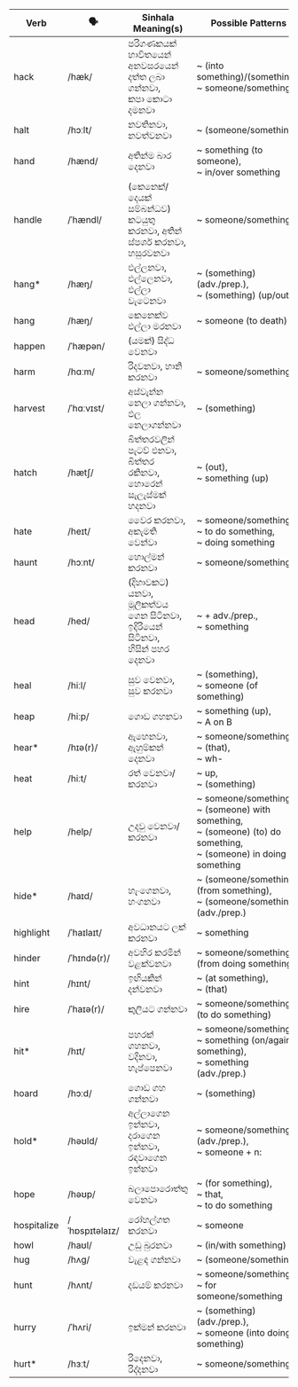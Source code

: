 | Verb        | 🗣️              | Sinhala Meaning(s)                                      | Possible Patterns                                                           |
| ----------- | -------------- | ------------------------------------------------------- | --------------------------------------------------------------------------- |
| hack        | /hæk/          | පරිගණකයක් භාවිතයෙන් අනවසරයෙන් දත්ත ලබා ගන්නවා,<br>කපා කොටා දමනවා        | ~ (into something)/(something),<br>~ someone/something                                             |
| halt        | /hɔːlt/        | නවතිනවා, නවත්වනවා                                           | ~ (someone/something)                                                                  |
| hand        | /hænd/         | අතින්ම බාර දෙනවා                                             | ~ something (to someone),<br>~ in/over something                                             |
| handle      | /ˈhændl/       | (කෙනෙක්/දෙයක් සම්බන්ධව) කටයුතු කරනවා, අතින් ස්පර්ශ කරනවා, හසුරවනවා       | ~ someone/something                                                                    |
| hang\*      | /hæŋ/          | එල්ලනවා, එල්ලෙනවා, එල්ලා වැටෙනවා                                  | ~ (something)(adv./prep.),<br>~ (something) (up/out)                                    |
| hang        | /hæŋ/          | කෙනෙක්ව එල්ලා මරනවා                                           | ~ someone (to death)                                                             |
| happen      | /ˈhæpən/       | (යමක්) සිද්ධ වෙනවා                                           |                                                                             |
| harm        | /hɑːm/         | රිදවනවා, හානි කරනවා                                          | ~ someone/something                                                                    |
| harvest     | /ˈhɑːvɪst/     | අස්වැන්න නෙලා ගන්නවා, ඵල නෙලාගන්නවා                                | ~ (something)                                                                     |
| hatch       | /hætʃ/         | බිත්තරවලින් පැටව් එනවා, බිත්තර රකිනවා, හොරෙන් සැලැස්මක් හදනවා              | ~ (out),<br>~ something (up)                                                         |
| hate        | /heɪt/         | වෛර කරනවා,<br>අකැමති වෙන්වා                                    | ~ someone/something,<br>~ to do something,<br>~ doing something                                          |
| haunt       | /hɔːnt/        | හොල්මන් කරනවා                                               | ~ someone/something                                                                    |
| head        | /hed/          | (දිහාවකට) යනවා, මූලිකත්වය ගෙන සිටිනවා, ඉදිරියෙන් සිටිනවා,<br>හිසින් පහර දෙනවා | ~ + adv./prep.,<br>~ something                                                    |
| heal        | /hiːl/         | සුව වෙනවා,<br>සුව කරනවා                                      | ~ (something),<br>~ someone (of something)                                                   |
| heap        | /hiːp/         | ගොඩ ගහනවා                                                 | ~ something (up),<br>~ A on B                                                        |
| hear\*      | /hɪə(r)/       | ඇහෙනවා,<br>ඇහුම්කන් දෙනවා                                      | ~ someone/something,<br>~ (that),<br>~ wh-                                                |
| heat        | /hiːt/         | රත් වෙනවා/කරනවා                                             | ~ up,<br>~ (something)                                                               |
| help        | /help/         | උදවු වෙනවා/කරනවා                                            | ~ someone/something,<br>~ (someone) with something,<br>~ (someone) (to) do something,<br>~ (someone) in doing something |
| hide\*      | /haɪd/         | හැංගෙනවා,<br>හංගනවා                                           | ~ (someone/something) (from something),<br>~ (someone/something) (adv./prep.)                              |
| highlight   | /ˈhaɪlaɪt/     | අවධානයට ලක් කරනවා                                          | ~ something                                                                       |
| hinder      | /ˈhɪndə(r)/    | අවහිර කරමින් වළක්වනවා                                        | ~ someone/something (from doing something)                                                   |
| hint        | /hɪnt/         | ඉඟියකින් දන්වනවා                                             | ~ (at something),<br>~ (that)                                                        |
| hire        | /ˈhaɪə(r)/     | කුලියට ගන්නවා                                               | ~ someone/something (to do something)                                                        |
| hit\*       | /hɪt/          | පහරක් ගහනවා,<br>වදිනවා, හැප්පෙනවා                               | ~ someone/something,<br>~ something (on/against something),<br>~ something (adv./prep.)                     |
| hoard       | /hɔːd/         | ගොඩ ගහ ගන්නවා                                              | ~ (something)                                                                     |
| hold\*      | /həʊld/        | අල්ලාගෙන ඉන්නවා, දරාගෙන ඉන්නවා, රඳවාගෙන ඉන්නවා                       | ~ someone/something<br>(adv./prep.),<br>~ someone + n:                                      |
| hope        | /həʊp/         | බලාපොරොත්තු වෙනවා                                              | ~ (for something),<br>~ that,<br>~ to do something                                            |
| hospitalize | /ˈhɒspɪtəlaɪz/ | රෝහල්ගත කරනවා                                              | ~ someone                                                                        |
| howl        | /haʊl/         | උඩු බුරනවා                                                 | ~ (in/with something)                                                             |
| hug         | /hʌɡ/          | වැළඳ ගන්නවා                                                | ~ (someone/something)                                                                  |
| hunt        | /hʌnt/         | දඩයම් කරනවා                                               | ~ someone/something,<br>~ for someone/something                                                      |
| hurry       | /ˈhʌri/        | ඉක්මන් කරනවා                                               | ~ (something) (adv./prep.),<br>~ someone (into doing something)                                 |
| hurt\*      | /hɜːt/         | රිදෙනවා, රිද්දනවා                                             | ~ someone/something                                                                    |